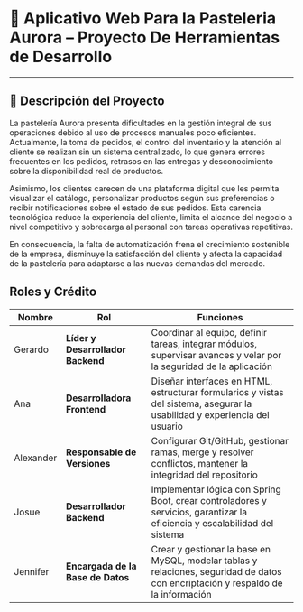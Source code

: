 # 🛒 Aplicativo Web Para la Pasteleria Aurora – Proyecto De Herramientas de Desarrollo
---
## 📘 Descripción del Proyecto
La pastelería Aurora presenta dificultades en la gestión integral de sus operaciones debido al uso de procesos manuales poco eficientes. Actualmente, la toma de pedidos, el control del inventario y la atención al cliente se realizan sin un sistema centralizado, lo que genera errores frecuentes en los pedidos, retrasos en las entregas y desconocimiento sobre la disponibilidad real de productos.

Asimismo, los clientes carecen de una plataforma digital que les permita visualizar el catálogo, personalizar productos según sus preferencias o recibir notificaciones sobre el estado de sus pedidos. Esta carencia tecnológica reduce la experiencia del cliente, limita el alcance del negocio a nivel competitivo y sobrecarga al personal con tareas operativas repetitivas.

En consecuencia, la falta de automatización frena el crecimiento sostenible de la empresa, disminuye la satisfacción del cliente y afecta la capacidad de la pastelería para adaptarse a las nuevas demandas del mercado.

## Roles y Crédito

| Nombre   | Rol                          | Funciones                                                                 |
|----------|------------------------------|----------------------------------------------------------------------------|
| Gerardo  | **Líder y Desarrollador Backend**       | Coordinar al equipo, definir tareas, integrar módulos, supervisar avances y velar por la seguridad de la aplicación |
| Ana      | **Desarrolladora Frontend**  | Diseñar interfaces en HTML, estructurar formularios y vistas del sistema, asegurar la usabilidad y experiencia del usuario |
| Alexander| **Responsable de Versiones** | Configurar Git/GitHub, gestionar ramas, merge y resolver conflictos, mantener la integridad del repositorio |
| Josue    | **Desarrollador Backend**    | Implementar lógica con Spring Boot, crear controladores y servicios, garantizar la eficiencia y escalabilidad del sistema |
| Jennifer | **Encargada de la Base de Datos** | Crear y gestionar la base en MySQL, modelar tablas y relaciones, seguridad de datos con encriptación y respaldo de la información |
